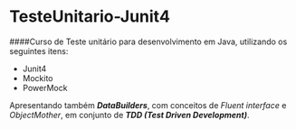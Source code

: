 # TesteUnitario-Junit4


####Curso de Teste unitário para desenvolvimento em  Java, utilizando os seguintes itens:

- Junit4
- Mockito
- PowerMock

Apresentando também **_DataBuilders_**, com conceitos de _Fluent interface_ e _ObjectMother_, em conjunto de **_TDD (Test Driven Development)_**.


